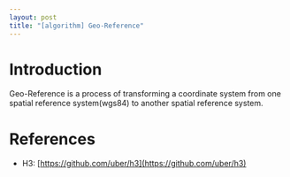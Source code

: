 ```yaml
---
layout: post
title: "[algorithm] Geo-Reference"
---
```


# Introduction

Geo-Reference is a process of transforming a coordinate system from one spatial reference system(wgs84) to another spatial reference system.


# References

- H3: [https://github.com/uber/h3](https://github.com/uber/h3)